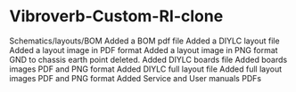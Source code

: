 # Vibroverb-Custom-RI-clone
Schematics/layouts/BOM
Added a BOM pdf file
Added a DIYLC layout file
Added a layout image in PDF format
Added a layout image in PNG format
GND to chassis earth point deleted. 
Added DIYLC boards file
Added boards images PDF and PNG format
Added DIYLC full layout file
Added full layout images PDF and PNG format
Added Service and User manuals PDFs

